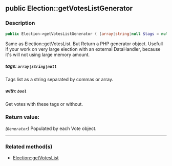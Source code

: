 ## public Election::getVotesListGenerator

### Description    

```php
public Election->getVotesListGenerator ( [array|string|null $tags = null , bool $with = true] ): Generator
```

Same as Election::getVotesList. But Return a PHP generator object.
Usefull if your work on very large election with an external DataHandler, because it's will not using large memory amount.
    

##### **tags:** *```array|string|null```*   
Tags list as a string separated by commas or array.    


##### **with:** *```bool```*   
Get votes with these tags or without.    


### Return value:   

*(```Generator```)* Populated by each Vote object.


---------------------------------------

### Related method(s)      

* [Election::getVotesList](../Election%20Class/public%20Election--getVotesList.md)    
